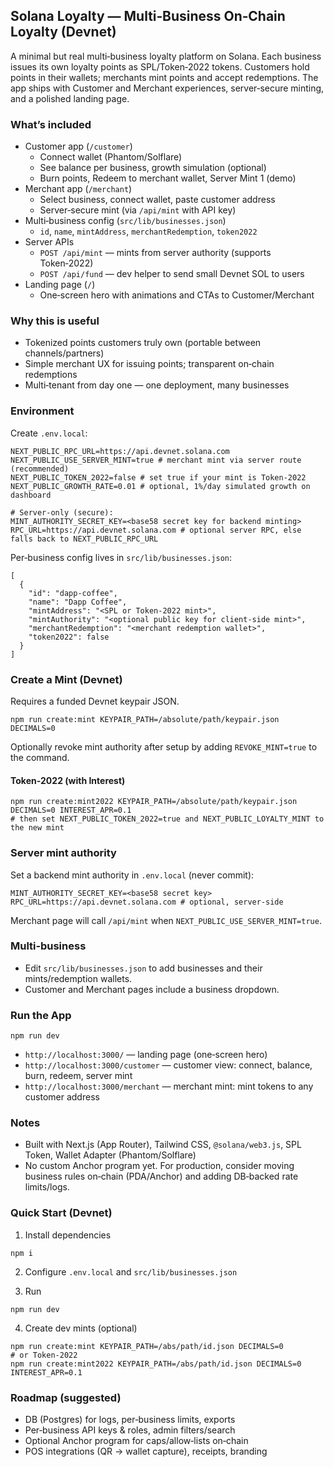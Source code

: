 ## Solana Loyalty — Multi‑Business On‑Chain Loyalty (Devnet)

A minimal but real multi‑business loyalty platform on Solana. Each business issues its own loyalty points as SPL/Token‑2022 tokens. Customers hold points in their wallets; merchants mint points and accept redemptions. The app ships with Customer and Merchant experiences, server‑secure minting, and a polished landing page.

### What’s included

- Customer app (`/customer`)
  - Connect wallet (Phantom/Solflare)
  - See balance per business, growth simulation (optional)
  - Burn points, Redeem to merchant wallet, Server Mint 1 (demo)
- Merchant app (`/merchant`)
  - Select business, connect wallet, paste customer address
  - Server‑secure mint (via `/api/mint` with API key)
- Multi‑business config (`src/lib/businesses.json`)
  - `id`, `name`, `mintAddress`, `merchantRedemption`, `token2022`
- Server APIs
  - `POST /api/mint` — mints from server authority (supports Token‑2022)
  - `POST /api/fund` — dev helper to send small Devnet SOL to users
- Landing page (`/`)
  - One‑screen hero with animations and CTAs to Customer/Merchant

### Why this is useful

- Tokenized points customers truly own (portable between channels/partners)
- Simple merchant UX for issuing points; transparent on‑chain redemptions
- Multi‑tenant from day one — one deployment, many businesses

### Environment

Create `.env.local`:

```
NEXT_PUBLIC_RPC_URL=https://api.devnet.solana.com
NEXT_PUBLIC_USE_SERVER_MINT=true # merchant mint via server route (recommended)
NEXT_PUBLIC_TOKEN_2022=false # set true if your mint is Token-2022
NEXT_PUBLIC_GROWTH_RATE=0.01 # optional, 1%/day simulated growth on dashboard

# Server-only (secure):
MINT_AUTHORITY_SECRET_KEY=<base58 secret key for backend minting>
RPC_URL=https://api.devnet.solana.com # optional server RPC, else falls back to NEXT_PUBLIC_RPC_URL
```

Per‑business config lives in `src/lib/businesses.json`:

```
[
  {
    "id": "dapp-coffee",
    "name": "Dapp Coffee",
    "mintAddress": "<SPL or Token-2022 mint>",
    "mintAuthority": "<optional public key for client-side mint>",
    "merchantRedemption": "<merchant redemption wallet>",
    "token2022": false
  }
]
```

### Create a Mint (Devnet)

Requires a funded Devnet keypair JSON.

```
npm run create:mint KEYPAIR_PATH=/absolute/path/keypair.json DECIMALS=0
```

Optionally revoke mint authority after setup by adding `REVOKE_MINT=true` to the command.

#### Token‑2022 (with Interest)

```
npm run create:mint2022 KEYPAIR_PATH=/absolute/path/keypair.json DECIMALS=0 INTEREST_APR=0.1
# then set NEXT_PUBLIC_TOKEN_2022=true and NEXT_PUBLIC_LOYALTY_MINT to the new mint
```

### Server mint authority

Set a backend mint authority in `.env.local` (never commit):

```
MINT_AUTHORITY_SECRET_KEY=<base58 secret key>
RPC_URL=https://api.devnet.solana.com # optional, server-side
```

Merchant page will call `/api/mint` when `NEXT_PUBLIC_USE_SERVER_MINT=true`.

### Multi‑business

- Edit `src/lib/businesses.json` to add businesses and their mints/redemption wallets.
- Customer and Merchant pages include a business dropdown.

### Run the App

```
npm run dev
```

- `http://localhost:3000/` — landing page (one‑screen hero)
- `http://localhost:3000/customer` — customer view: connect, balance, burn, redeem, server mint
- `http://localhost:3000/merchant` — merchant mint: mint tokens to any customer address

### Notes

- Built with Next.js (App Router), Tailwind CSS, `@solana/web3.js`, SPL Token, Wallet Adapter (Phantom/Solflare)
- No custom Anchor program yet. For production, consider moving business rules on‑chain (PDA/Anchor) and adding DB‑backed rate limits/logs.

### Quick Start (Devnet)

1) Install dependencies
```
npm i
```

2) Configure `.env.local` and `src/lib/businesses.json`

3) Run
```
npm run dev
```

4) Create dev mints (optional)
```
npm run create:mint KEYPAIR_PATH=/abs/path/id.json DECIMALS=0
# or Token‑2022
npm run create:mint2022 KEYPAIR_PATH=/abs/path/id.json DECIMALS=0 INTEREST_APR=0.1
```

### Roadmap (suggested)

- DB (Postgres) for logs, per‑business limits, exports
- Per‑business API keys & roles, admin filters/search
- Optional Anchor program for caps/allow‑lists on‑chain
- POS integrations (QR → wallet capture), receipts, branding

